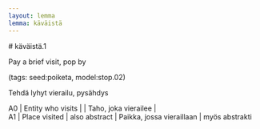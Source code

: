 ```yaml
---
layout: lemma
lemma: käväistä
---
```


<div class="sense">
# <span class="sensename">käväistä.1</span>

<span class="description">Pay a brief visit, pop by</span>

(tags: seed:poiketa, model:stop.02)

<span class="description">Tehdä lyhyt vierailu, pysähdys</span>

A0 | Entity who visits |   | Taho, joka vierailee |  
A1 | Place visited | also abstract | Paikka, jossa vieraillaan | myös abstrakti

</div>

